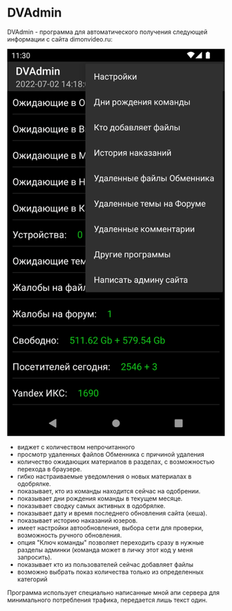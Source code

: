 # DVAdmin
DVAdmin - программа для автоматического получения следующей информации с сайта dimonvideo.ru:

![Screenshot](Screenshot.png)

- виджет с количеством непрочитанного
- просмотр удаленных файлов Обменника с причиной удаления
- количество ожидающих материалов в разделах, с возможностью перехода в браузере.
- гибко настраиваемые уведомления о новых материалах в одобрялке.
- показывает, кто из команды находится сейчас на одобрении.
- показывает дни рождения команды в текущем месяце.
- показывает сводку самых активных в одобрялке.
- показывает дату и время последнего обновления сайта (кеша).
- показывает историю наказаний юзеров.
- имеет настройки автообновления, выбора сети для проверки, возможность ручного обновления.
- опция "Ключ команды" позволяет переходить сразу в нужные разделы админки (команда может в личку этот код у меня запросить).
- показывает кто из пользователей сейчас добавляет файлы
- возможно выбрать показ количества только из определенных категорий

Программа использует специально написанные мной апи сервера для минимального потребления трафика, передается лишь текст один.
